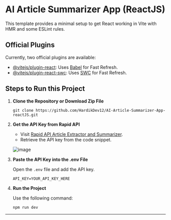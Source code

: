 # AI Article Summarizer App (ReactJS)

This template provides a minimal setup to get React working in Vite with HMR and some ESLint rules.

## Official Plugins

Currently, two official plugins are available:

- [@vitejs/plugin-react](https://github.com/vitejs/vite-plugin-react/blob/main/packages/plugin-react/README.md): Uses [Babel](https://babeljs.io/) for Fast Refresh.
- [@vitejs/plugin-react-swc](https://github.com/vitejs/vite-plugin-react-swc): Uses [SWC](https://swc.rs/) for Fast Refresh.

## Steps to Run this Project

1. **Clone the Repository or Download Zip File**

   ```
   git clone https://github.com/HardikDev12/AI-Article-Summarizer-App-reactJS.git
   ```

2. **Get the API Key from Rapid API**

   - Visit [Rapid API Article Extractor and Summarizer](https://rapidapi.com/restyler/api/article-extractor-and-summarizer?utm_source=youtube.com%2FJavaScriptMastery&utm_medium=referral&utm_campaign=DevRel).
   - Retrieve the API key from the code snippet.

   ![image](https://github.com/HardikDev12/AI-Article-Summarizer-App-reactJS/assets/60005599/0309195b-926b-49c2-a425-446c91894444)


3. **Paste the API Key into the .env File**

   Open the `.env` file and add the API key.

   ```
   API_KEY=YOUR_API_KEY_HERE
   ```
   

4. **Run the Project**

   Use the following command:

   ```
   npm run dev
   ```

---



